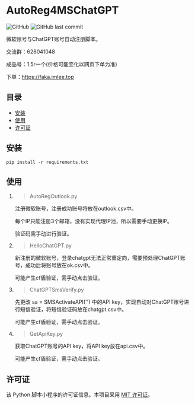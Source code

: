 # AutoReg4MSChatGPT

![GitHub](https://img.shields.io/github/license/imlee2021/AutoReg4MSChatGPT?style=flat-square)
![GitHub last commit](https://img.shields.io/github/last-commit/imlee2021/AutoReg4MSChatGPT?style=flat-square)

微软账号与ChatGPT账号自动注册脚本。

交流群：628041048

成品号：1.5r一个(价格可能变化以网页下单为准)

下单：https://faka.imlee.top

## 目录

- [安装](#安装)
- [使用](#使用)
- [许可证](#许可证)

## 安装

```
pip install -r requirements.txt
```

## 使用

1. > AutoRegOutlook.py

   注册微软账号，注册成功账号将放在outlook.csv中。

   每个IP只能注册3个邮箱，没有实现代理IP池，所以需要手动更换IP。

   验证码需手动进行验证。
2. > HelloChatGPT.py

   新注册的微软账号，登录chatgpt无法正常重定向，需要预处理ChatGPT账号，成功后将账号放在ok.csv中。

   可能产生cf盾验证，需手动点击验证。
3. > ChatGPTSmsVerify.py

   先更改 sa = SMSActivateAPI('') 中的API key，实现自动对ChatGPT账号进行短信验证，将短信验证码放在chatgpt.csv中。

   可能产生cf盾验证，需手动点击验证。
4. > GetApiKey.py

   获取ChatGPT账号的API key，将API key放在api.csv中。

   可能产生cf盾验证，需手动点击验证。

## 许可证

该 Python 脚本小程序的许可证信息。本项目采用 [MIT 许可证](LICENSE)。
